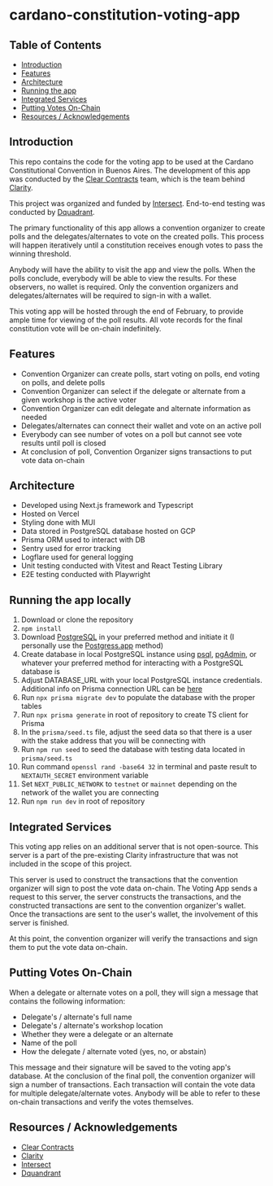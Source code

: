 # cardano-constitution-voting-app

## Table of Contents

- [Introduction](#introduction)
- [Features](#features)
- [Architecture](#architectures)
- [Running the app](#running-the-app)
- [Integrated Services](#integrated-services)
- [Putting Votes On-Chain](#putting-votes-on-chain)
- [Resources / Acknowledgements](#resources--acknowledgements)

## Introduction

This repo contains the code for the voting app to be used at the Cardano Constitutional Convention in Buenos Aires. The development of this app was conducted by the [Clear Contracts](https://www.clearcontracts.io/) team, which is the team behind [Clarity](https://www.clarity.vote/).

This project was organized and funded by [Intersect](https://www.intersectmbo.org/). End-to-end testing was conducted by [Dquadrant](https://dquadrant.com/).

The primary functionality of this app allows a convention organizer to create polls and the delegates/alternates to vote on the created polls. This process will happen iteratively until a constitution receives enough votes to pass the winning threshold.

Anybody will have the ability to visit the app and view the polls. When the polls conclude, everybody will be able to view the results. For these observers, no wallet is required. Only the convention organizers and delegates/alternates will be required to sign-in with a wallet.

This voting app will be hosted through the end of February, to provide ample time for viewing of the poll results. All vote records for the final constitution vote will be on-chain indefinitely.

## Features

- Convention Organizer can create polls, start voting on polls, end voting on polls, and delete polls
- Convention Organizer can select if the delegate or alternate from a given workshop is the active voter
- Convention Organizer can edit delegate and alternate information as needed
- Delegates/alternates can connect their wallet and vote on an active poll
- Everybody can see number of votes on a poll but cannot see vote results until poll is closed
- At conclusion of poll, Convention Organizer signs transactions to put vote data on-chain

## Architecture

- Developed using Next.js framework and Typescript
- Hosted on Vercel
- Styling done with MUI
- Data stored in PostgreSQL database hosted on GCP
- Prisma ORM used to interact with DB
- Sentry used for error tracking
- Logflare used for general logging
- Unit testing conducted with Vitest and React Testing Library
- E2E testing conducted with Playwright

## Running the app locally

1. Download or clone the repository
2. `npm install`
3. Download [PostgreSQL](https://www.postgresql.org/) in your preferred method and initiate it (I personally use the [Postgress.app](https://postgresapp.com/downloads.html) method)
4. Create database in local PostgreSQL instance using [psql](https://www.postgresql.org/docs/current/app-psql.html), [pgAdmin](https://www.pgadmin.org/download/), or whatever your preferred method for interacting with a PostgreSQL database is
5. Adjust DATABASE_URL with your local PostgreSQL instance credentials. Additional info on Prisma connection URL can be [here](https://www.prisma.io/docs/orm/overview/databases/postgresql#connection-url)
6. Run `npx prisma migrate dev` to populate the database with the proper tables
7. Run `npx prisma generate` in root of repository to create TS client for Prisma
8. In the `prisma/seed.ts` file, adjust the seed data so that there is a user with the stake address that you will be connecting with
9. Run `npm run seed` to seed the database with testing data located in `prisma/seed.ts`
10. Run command `openssl rand -base64 32` in terminal and paste result to `NEXTAUTH_SECRET` environment variable
11. Set `NEXT_PUBLIC_NETWORK` to `testnet` or `mainnet` depending on the network of the wallet you are connecting
12. Run `npm run dev` in root of repository

## Integrated Services

This voting app relies on an additional server that is not open-source. This server is a part of the pre-existing Clarity infrastructure that was not included in the scope of this project.

This server is used to construct the transactions that the convention organizer will sign to post the vote data on-chain. The Voting App sends a request to this server, the server constructs the transactions, and the constructed transactions are sent to the convention organizer's wallet. Once the transactions are sent to the user's wallet, the involvement of this server is finished.

At this point, the convention organizer will verify the transactions and sign them to put the vote data on-chain.

## Putting Votes On-Chain

When a delegate or alternate votes on a poll, they will sign a message that contains the following information:

- Delegate's / alternate's full name
- Delegate's / alternate's workshop location
- Whether they were a delegate or an alternate
- Name of the poll
- How the delegate / alternate voted (yes, no, or abstain)

This message and their signature will be saved to the voting app's database. At the conclusion of the final poll, the convention organizer will sign a number of transactions. Each transaction will contain the vote data for multiple delegate/alternate votes. Anybody will be able to refer to these on-chain transactions and verify the votes themselves.

## Resources / Acknowledgements

- [Clear Contracts](https://www.clearcontracts.io/)
- [Clarity](https://www.clarity.vote/)
- [Intersect](https://www.intersectmbo.org/)
- [Dquandrant](https://dquadrant.com/)
